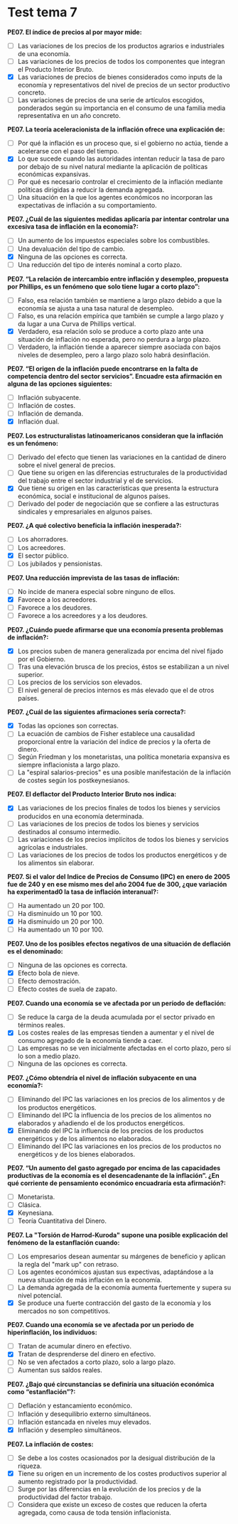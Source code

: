 # Test tema 7

**PE07. El índice de precios al por mayor mide:**

- [ ] Las variaciones de los precios de los productos agrarios e industriales de una economía.
- [ ] Las variaciones de los precios de todos los componentes que integran el Producto Interior Bruto.
- [x] Las variaciones de precios de bienes considerados como inputs de la economía y representativos del nivel de precios de un sector productivo concreto.
- [ ] Las variaciones de precios de una serie de artículos escogidos, ponderados según su importancia en el consumo de una familia media representativa en un año concreto.

**PE07. La teoría aceleracionista de la inflación ofrece una explicación de:**

- [ ] Por qué la inflación es un proceso que, si el gobierno no actúa, tiende a acelerarse con el paso del tiempo.
- [x] Lo que sucede cuando las autoridades intentan reducir la tasa de paro por debajo de su nivel natural mediante la aplicación de políticas económicas expansivas.
- [ ] Por qué es necesario controlar el crecimiento de la inflación mediante políticas dirigidas a reducir la demanda agregada.
- [ ] Una situación en la que los agentes económicos no incorporan las expectativas de inflación a su comportamiento.

**PE07. ¿Cuál de las siguientes medidas aplicaría par intentar controlar una excesiva tasa de inflación en la economía?:**

- [ ] Un aumento de los impuestos especiales sobre los combustibles.
- [ ] Una devaluación del tipo de cambio.
- [x] Ninguna de las opciones es correcta.
- [ ] Una reducción del tipo de interés nominal a corto plazo.

**PE07. “La relación de intercambio entre inflación y desempleo, propuesta por Phillips, es un fenómeno que solo tiene lugar a corto plazo”:**

- [ ] Falso, esa relación también se mantiene a largo plazo debido a que la economía se ajusta a una tasa natural de desempleo.
- [ ] Falso, es una relación empírica que también se cumple a largo plazo y da lugar a una Curva de Phillips vertical.
- [x] Verdadero, esa relación solo se produce a corto plazo ante una situación de inflación no esperada, pero no perdura a largo plazo.
- [ ] Verdadero, la inflación tiende a aparecer siempre asociada con bajos niveles de desempleo, pero a largo plazo solo habrá desinflación.

**PE07. “El origen de la inflación puede encontrarse en la falta de competencia dentro del sector servicios”. Encuadre esta afirmación en alguna de las opciones siguientes:**

- [ ] Inflación subyacente.
- [ ] Inflación de costes.
- [ ] Inflación de demanda.
- [x] Inflación dual.

**PE07. Los estructuralistas latinoamericanos consideran que la inflación es un fenómeno:**

- [ ] Derivado del efecto que tienen las variaciones en la cantidad de dinero sobre el nivel general de precios.
- [ ] Que tiene su origen en las diferencias estructurales de la productividad del trabajo entre el sector industrial y el de servicios.
- [x] Que tiene su origen en las características que presenta la estructura económica, social e institucional de algunos países.
- [ ] Derivado del poder de negociación que se confiere a las estructuras sindicales y empresariales en algunos países.

**PE07. ¿A qué colectivo beneficia la inflación inesperada?:**

- [ ] Los ahorradores.
- [ ] Los acreedores.
- [x] El sector público.
- [ ] Los jubilados y pensionistas.

**PE07. Una reducción imprevista de las tasas de inflación:**

- [ ] No incide de manera especial sobre ninguno de ellos.
- [x] Favorece a los acreedores.
- [ ] Favorece a los deudores.
- [ ] Favorece a los acreedores y a los deudores.

**PE07. ¿Cuándo puede afirmarse que una economía presenta problemas de inflación?:**

- [x] Los precios suben de manera generalizada por encima del nivel fijado por el Gobierno.
- [ ] Tras una elevación brusca de los precios, éstos se estabilizan a un nivel superior.
- [ ] Los precios de los servicios son elevados.
- [ ] El nivel general de precios internos es más elevado que el de otros países.

**PE07. ¿Cuál de las siguientes afirmaciones sería correcta?:**

- [x] Todas las opciones son correctas.
- [ ] La ecuación de cambios de Fisher establece una causalidad proporcional entre la variación del índice de precios y la oferta de dinero.
- [ ] Según Friedman y los monetaristas, una política monetaria expansiva es siempre inflacionista a largo plazo.
- [ ] La "espiral salarios-precios" es una posible manifestación de la inflación de costes según los postkeynesianos.

**PE07. El deflactor del Producto Interior Bruto nos indica:**

- [x] Las variaciones de los precios finales de todos los bienes y servicios producidos en una economía determinada.
- [ ] Las variaciones de los precios de todos los bienes y servicios destinados al consumo intermedio.
- [ ] Las variaciones de los precios implícitos de todos los bienes y servicios agrícolas e industriales.
- [ ] Las variaciones de los precios de todos los productos energéticos y de los alimentos sin elaborar.

**PE07. Si el valor del Indice de Precios de Consumo (IPC) en enero de 2005 fue de 240 y en ese mismo mes del año 2004 fue de 300, ¿que variación ha experimentad0 la tasa de inflación interanual?:**

- [ ] Ha aumentado un 20 por 100.
- [ ] Ha disminuido un 10 por 100.
- [x] Ha disminuido un 20 por 100.
- [ ] Ha aumentado un 10 por 100.

**PE07. Uno de los posibles efectos negativos de una situación de deflación es el denominado:**

- [ ] Ninguna de las opciones es correcta.
- [x] Efecto bola de nieve.
- [ ] Efecto demostración.
- [ ] Efecto costes de suela de zapato.

**PE07. Cuando una economía se ve afectada por un período de deflación:**

- [ ] Se reduce la carga de la deuda acumulada por el sector privado en términos reales.
- [x] Los costes reales de las empresas tienden a aumentar y el nivel de consumo agregado de la economía tiende a caer.
- [ ] Las empresas no se ven inicialmente afectadas en el corto plazo, pero sí lo son a medio plazo.
- [ ] Ninguna de las opciones es correcta.

**PE07. ¿Cómo obtendría el nivel de inflación subyacente en una economía?:**

- [ ] Eliminando del IPC las variaciones en los precios de los alimentos y de los productos energéticos.
- [ ] Eliminando del IPC la influencia de los precios de los alimentos no elaborados y añadiendo el de los productos energéticos.
- [x] Eliminando del IPC la influencia de los precios de los productos energéticos y de los alimentos no elaborados.
- [ ] Eliminando del IPC las variaciones en los precios de los productos no energéticos y de los bienes elaborados.

**PE07. “Un aumento del gasto agregado por encima de las capacidades productivas de la economía es el desencadenante de la inflación”. ¿En qué corriente de pensamiento económico encuadraría esta afirmación?:**

- [ ] Monetarista.
- [ ] Clásica.
- [x] Keynesiana.
- [ ] Teoría Cuantitativa del Dinero.

**PE07. La "Torsión de Harrod-Kuroda" supone una posible explicación del fenómeno de la estanflación cuando:**

- [ ] Los empresarios desean aumentar su márgenes de beneficio y aplican la regla del "mark up" con retraso.
- [ ] Los agentes económicos ajustan sus expectivas, adaptándose a la nueva situación de más inflación en la economía.
- [ ] La demanda agregada de la economía aumenta fuertemente y supera su nivel potencial.
- [x] Se produce una fuerte contracción del gasto de la economía y los mercados no son competitivos.

**PE07. Cuando una economía se ve afectada por un periodo de hiperinflación, los individuos:**

- [ ] Tratan de acumular dinero en efectivo.
- [x] Tratan de desprenderse del dinero en efectivo.
- [ ] No se ven afectados a corto plazo, solo a largo plazo.
- [ ] Aumentan sus saldos reales.

**PE07. ¿Bajo qué circunstancias se definiría una situación económica como “estanflación”?:**

- [ ] Deflación y estancamiento económico.
- [ ] Inflación y desequilibrio externo simultáneos.
- [ ] Inflación estancada en niveles muy elevados.
- [x] Inflación y desempleo simultáneos.

**PE07. La inflación de costes:**

- [ ] Se debe a los costes ocasionados por la desigual distribución de la riqueza.
- [x] Tiene su origen en un incremento de los costes productivos superior al aumento registrado por la productividad.
- [ ] Surge por las diferencias en la evolución de los precios y de la productividad del factor trabajo.
- [ ] Considera que existe un exceso de costes que reducen la oferta agregada, como causa de toda tensión inflacionista.
